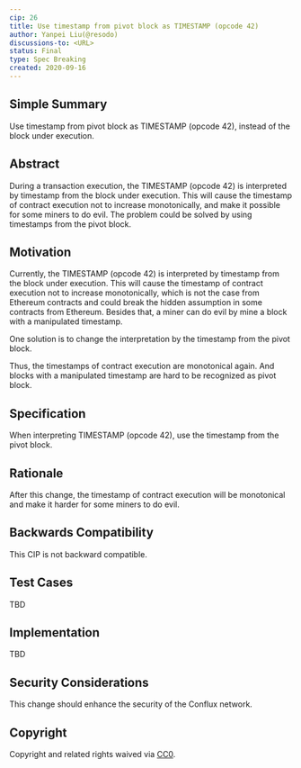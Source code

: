 ```yaml
---
cip: 26
title: Use timestamp from pivot block as TIMESTAMP (opcode 42)
author: Yanpei Liu(@resodo)
discussions-to: <URL>
status: Final
type: Spec Breaking
created: 2020-09-16
---
```


<!--You can leave these HTML comments in your merged CIP and delete the visible duplicate text guides, they will not appear and may be helpful to refer to if you edit it again. This is the suggested template for new CIPs. Note that a CIP number will be assigned by an editor. When opening a pull request to submit your CIP, please use an abbreviated title in the filename, `CIP-draft_title_abbrev.md`. The title should be 44 characters or less.-->

## Simple Summary
<!--"If you can't explain it simply, you don't understand it well enough." Provide a simplified and layman-accessible explanation of the CIP.-->
Use timestamp from pivot block as TIMESTAMP (opcode 42), instead of the block under execution.

## Abstract
<!--A short (~200 word) description of the technical issue being addressed.-->
During a transaction execution, the TIMESTAMP (opcode 42) is interpreted by timestamp from the block under execution. This will cause the timestamp of contract execution not to increase monotonically, and make it possible for some miners to do evil. The problem could be solved by using timestamps from the pivot block.

## Motivation
<!--The motivation is critical for CIPs that want to change the Conflux protocol. It should clearly explain why the existing protocol specification is inadequate to address the problem that the CIP solves. CIP submissions without sufficient motivation may be rejected outright.-->

Currently, the TIMESTAMP (opcode 42) is interpreted by timestamp from the block under execution. This will cause the timestamp of contract execution not to increase monotonically, which is not the case from Ethereum contracts and could break the hidden assumption in some contracts from Ethereum. Besides that, a miner can do evil by mine a block with a manipulated timestamp.

One solution is to change the interpretation by the timestamp from the pivot block.

Thus, the timestamps of contract execution are monotonical again. And blocks with a manipulated timestamp are hard to be recognized as pivot block.

## Specification
<!--The technical specification should describe the syntax and semantics of any new feature. The specification should be detailed enough to allow competing, interoperable implementations for any of the current Conflux platforms ([conflux-rust](https://github.com/Conflux-Chain/conflux-rust)).-->

When interpreting TIMESTAMP (opcode 42), use the timestamp from the pivot block.

## Rationale
<!--The rationale fleshes out the specification by describing what motivated the design and why particular design decisions were made. It should describe alternate designs that were considered and related work, e.g. how the feature is supported in other languages. The rationale may also provide evidence of consensus within the community, and should discuss important objections or concerns raised during discussion.-->

After this change, the timestamp of contract execution will be monotonical and make it harder for some miners to do evil.

## Backwards Compatibility
<!--All CIPs that introduce backwards incompatibilities must include a section describing these incompatibilities and their severity. The CIP must explain how the author proposes to deal with these incompatibilities. CIP submissions without a sufficient backwards compatibility treatise may be rejected outright.-->

This CIP is not backward compatible. 

## Test Cases
<!--Test cases for an implementation are mandatory for CIPs that are affecting consensus changes. Other CIPs can choose to include links to test cases if applicable.-->
TBD


## Implementation
<!--The implementations must be completed before any CIP is given status "Final", but it need not be completed before the CIP is accepted. While there is merit to the approach of reaching consensus on the specification and rationale before writing code, the principle of "rough consensus and running code" is still useful when it comes to resolving many discussions of API details.-->
TBD


## Security Considerations
<!--All CIPs must contain a section that discusses the security implications/considerations relevant to the proposed change. Include information that might be important for security discussions, surfaces risks and can be used throughout the life cycle of the proposal. E.g. include security-relevant design decisions, concerns, important discussions, implementation-specific guidance and pitfalls, an outline of threats and risks and how they are being addressed. CIP submissions missing the "Security Considerations" section will be rejected. a CIP cannot proceed to status "Final" without a Security Considerations discussion deemed sufficient by the reviewers.-->
This change should enhance the security of the Conflux network.

## Copyright
Copyright and related rights waived via [CC0](https://creativecommons.org/publicdomain/zero/1.0/).
